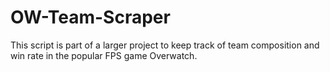 # OW-Team-Scraper
This script is part of a larger project to keep track of team composition and win rate in the popular FPS game Overwatch. 
